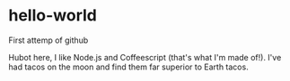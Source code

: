 # hello-world
First attemp of github

Hubot here, I like Node.js and Coffeescript (that's what I'm made of!).
I've had tacos on the moon and find them far superior to Earth tacos.
